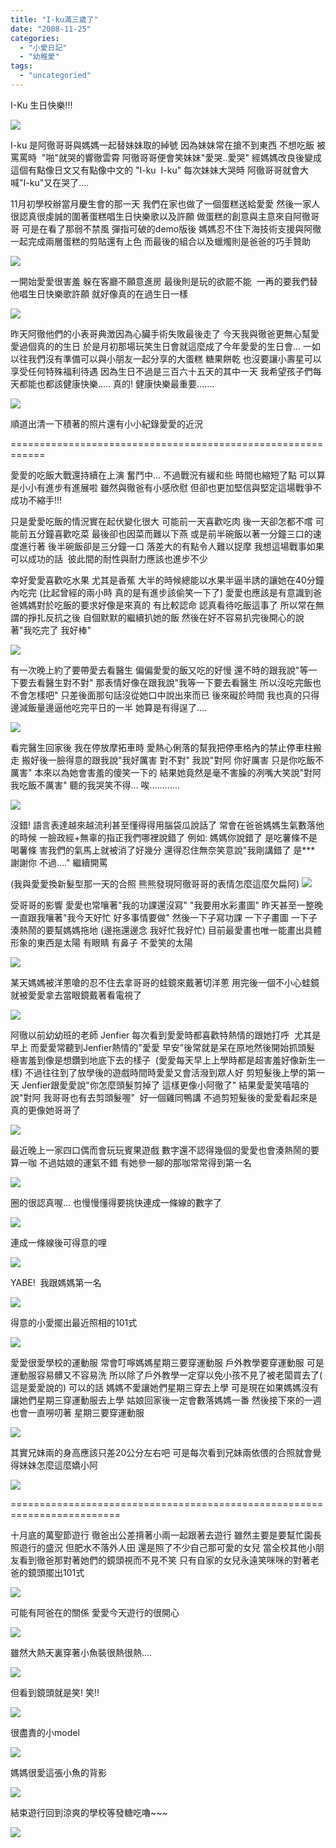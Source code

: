 ```yaml
---
title: "I-ku滿三歲了"
date: "2008-11-25"
categories: 
  - "小愛日記"
  - "幼稚愛"
tags: 
  - "uncategoried"
---
```


I-Ku 生日快樂!!!

![](images/3054918236_2b5a42265c.jpg)

I-ku 是阿徹哥哥與媽媽一起替妹妹取的綽號 因為妹妹常在搶不到東西 不想吃飯 被罵罵時  "啪"就哭的響徹雲霄 阿徹哥哥便會笑妹妹"愛哭..愛哭" 經媽媽改良後變成這個有點像日文又有點像中文的 "I-ku  I-ku" 每次妹妹大哭時 阿徹哥哥就會大喊"I-ku"又在哭了....

11月初學校辦當月慶生會的那一天 我們在家也做了一個蛋糕送給愛愛 然後一家人很認真很虔誠的圍著蛋糕唱生日快樂歌以及許願 做蛋糕的創意與主意來自阿徹哥哥 可是在看了那弱不禁風 彈指可破的demo版後 媽媽忍不住下海技術支援與阿徹一起完成兩層蛋糕的剪貼還有上色 而最後的組合以及蠟燭則是爸爸的巧手贊助

![](images/3054085567_78983692a3.jpg)

一開始愛愛很害羞 躲在客廳不願意進房 最後則是玩的欲罷不能  一再的要我們替他唱生日快樂歌許願 就好像真的在過生日一樣

![](images/3054084659_1630984e0e.jpg)

昨天阿徹他們的小表哥典澂因為心臟手術失敗最後走了 今天我與徹爸更無心幫愛愛過個真的的生日 於是月初那場玩笑生日會就這麼成了今年愛愛的生日會... 一如以往我們沒有準備可以與小朋友一起分享的大蛋糕 糖果餅乾 也沒要讓小壽星可以享受任何特殊福利待遇 因為生日不過是三百六十五天的其中一天 我希望孩子們每天都能也都該健康快樂..... 真的! 健康快樂最重要.......

![](images/3000608995_036d1a8138.jpg)

順道出清一下積著的照片還有小小紀錄愛愛的近況

\============================================================

愛愛的吃飯大戰還持續在上演 奮鬥中… 不過戰況有緩和些 時間也縮短了點 可以算是小小有進步有進展啦 雖然與徹爸有小感欣慰 但卻也更加堅信與堅定這場戰爭不成功不縮手!!!

只是愛愛吃飯的情況實在起伏變化很大 可能前一天喜歡吃肉 後一天卻怎都不嚐 可能前五分鐘喜歡吃菜 最後卻也因菜而難以下燕 或是前半碗飯以著一分鐘三口的速度進行著 後半碗飯卻是三分鐘一口 落差大的有點令人難以捉摩 我想這場戰事如果可以成功的話  彼此間的耐性與耐力應該也進步不少

幸好愛愛喜歡吃水果 尤其是香蕉 大半的時候總能以水果半逼半誘的讓她在40分鐘內吃完 (比起曾經的兩小時 真的是有進步該偷笑一下了) 愛愛也應該是有意識到爸爸媽媽對於吃飯的要求好像是來真的 有比較認命 認真看待吃飯這事了 所以常在無謂的掙扎反抗之後 自個默默的繼續扒她的飯 然後在好不容易扒完後開心的說著"我吃完了 我好棒" 

![](images/3000610213_f8042888b7.jpg)

有一次晚上約了要帶愛去看醫生 偏偏愛愛的飯又吃的好慢 還不時的跟我說"等一下要去看醫生對不對" 那表情好像在跟我說"我等一下要去看醫生 所以沒吃完飯也不會怎樣吧" 只差後面那句話沒從她口中說出來而已 後來礙於時間 我也真的只得邊減飯量邊逼他吃完平日的一半 她算是有得逞了….

![](images/3000608659_979c83f0f2.jpg)

看完醫生回家後 我在停放摩拓車時 愛熱心俐落的幫我把停車格內的禁止停車柱搬走 搬好後一臉得意的跟我說"我好厲害 對不對" 我說"對阿 你好厲害 只是你吃飯不厲害" 本來以為她會害羞的傻笑一下的 結果她竟然是毫不害臊的冽嘴大笑說"對阿 我吃飯不厲害" 聽的我哭笑不得… 唉…………

![](images/3001445748_c618a8d461.jpg)

沒錯! 語言表達越來越流利甚至懂得得用腦袋瓜說話了 常會在爸爸媽媽生氣數落他的時候 一臉政經+無辜的指正我們哪裡說錯了 例如: 媽媽你說錯了 是吃薯條不是喝薯條 害我們的氣馬上就被消了好幾分 還得忍住無奈笑意說"我剛講錯了 是\*\*\* 謝謝你 不過...." 繼續開罵

(我與愛愛換新髮型那一天的合照 熊熊發現阿徹哥哥的表情怎麼這麼欠扁阿) ![](images/3000606795_74764def94.jpg)

受哥哥的影響 愛愛也常嚷著"我的功課還沒寫" "我要用水彩畫圖" 昨天甚至一整晚一直跟我嚷著"我今天好忙 好多事情要做" 然後一下子寫功課 一下子畫圖 一下子湊熱鬧的要幫媽媽拖地 (邊拖還邊念 我好忙我好忙) 目前最愛畫也唯一能畫出具體形象的東西是太陽 有眼睛 有鼻子 不愛笑的太陽

![](images/3054084065_873ee45d0d.jpg)

某天媽媽被洋蔥嗆的忍不住去拿哥哥的蛙鏡來戴著切洋蔥 用完後一個不小心蛙鏡就被愛愛拿去當眼鏡戴著看電視了

![](images/3054919354_beba113170.jpg)

阿徹以前幼幼班的老師 Jenfier 每次看到愛愛時都喜歡特熱情的跟她打呼  尤其是早上 而愛愛常聽到Jenfier熱情的"愛愛 早安"後常就是呆在原地然後開始抓頭髮 極害羞到像是想鑽到地底下去的樣子  (愛愛每天早上上學時都是超害羞好像新生一樣) 不過往往到了放學後的遊戲時間時愛愛又會活潑到眾人好 剪短髮後上學的第一天 Jenfier跟愛愛說"你怎麼頭髮剪掉了 這樣更像小阿徹了" 結果愛愛笑嘻嘻的說"對阿 我哥哥也有去剪頭髮喔"  好一個雞同鴨講 不過剪短髮後的愛愛看起來是真的更像她哥哥了

![](images/3054087053_953d3a14f4.jpg)

最近晚上一家四口偶而會玩玩賓果遊戲 數字還不認得幾個的愛愛也會湊熱鬧的要算一咖 不過姑娘的運氣不錯 有她參一腳的那咖常常得到第一名

![](images/3054903860_86aa66c21a.jpg)

圈的很認真喔... 也慢慢懂得要挑快連成一條線的數字了

![](images/3054903228_9d8ba709e5.jpg)

連成一條線後可得意的哩

![](images/3054070143_02bd14d875.jpg)

YABE!  我跟媽媽第一名

![](images/3054069405_d541e962dc.jpg)

得意的小愛擺出最近照相的101式

![](images/3054902990_c4c87f845b.jpg)

愛愛很愛學校的運動服 常會叮嚀媽媽星期三要穿運動服 戶外教學要穿運動服 可是運動服容易髒又不容易洗 所以除了戶外教學一定穿以免小孩不見了被老闆買去了( 這是愛愛說的) 可以的話 媽媽不愛讓她們星期三穿去上學 可是現在如果媽媽沒有讓她們星期三穿運動服去上學 姑娘回家後一定會數落媽媽一番 然後接下來的一週也會一直嘮叨著 星期三要穿運動服

![](images/3054085891_c1aaf005f1.jpg)

其實兄妹兩的身高應該只差20公分左右吧 可是每次看到兄妹兩依偎的合照就會覺得妹妹怎麼這麼嬌小阿

![](images/3054085751_43ee146d62.jpg)

\=========================================================================

十月底的萬聖節遊行 徹爸出公差揹著小兩一起跟著去遊行 雖然主要是要幫忙園長照遊行的盛況 但肥水不落外人田 還是照了不少自己那可愛的女兒 當全校其他小朋友看到徹爸那對著她們的鏡頭視而不見不笑 只有自家的女兒永遠笑咪咪的對著老爸的鏡頭擺出101式

![](images/3001440856_6039fd9cbf.jpg)

可能有阿爸在的關係 愛愛今天遊行的很開心

![](images/3000605883_589647ca79.jpg)

雖然大熱天裏穿著小魚裝很熱很熱....

![](images/3001442502_9ec687010d.jpg)

但看到鏡頭就是笑! 笑!!

![](images/3001441796_374a0ae3f1.jpg)

很盡責的小model

![](images/3000603633_aabd93b595.jpg)

媽媽很愛這張小魚的背影

![](images/3001440992_a3fbb6cbed.jpg)

結束遊行回到涼爽的學校等發糖吃嚕~~~

![](images/3001439936_44b82881d2.jpg)
